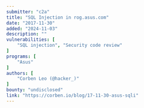 ```yaml
---
submitter: "c2a"
title: "SQL Injection in rog.asus.com"
date: "2017-11-30"
added: "2024-11-03"
description: ""
vulnerabilities: [
    "SQL injection", "Security code review"
]
programs: [
    "Asus"
]
authors: [
    "Corben Leo (@hacker_)"
]
bounty: "undisclosed"
link: "https://corben.io/blog/17-11-30-asus-sqli"
---
```




